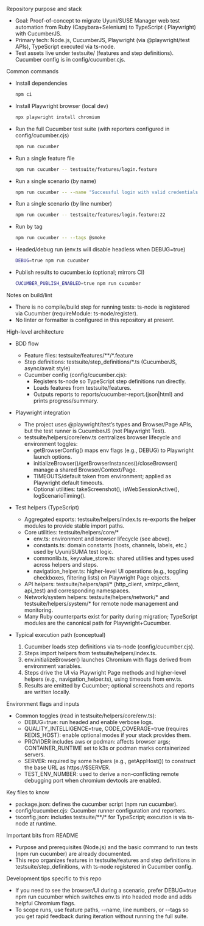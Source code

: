 Repository purpose and stack

- Goal: Proof-of-concept to migrate Uyuni/SUSE Manager web test automation from Ruby (Capybara+Selenium) to TypeScript (
  Playwright) with CucumberJS.
- Primary tech: Node.js, CucumberJS, Playwright (via @playwright/test APIs), TypeScript executed via ts-node.
- Test assets live under testsuite/ (features and step definitions). Cucumber config is in config/cucumber.cjs.

Common commands

- Install dependencies
  ```sh path=null start=null
  npm ci
  ```
- Install Playwright browser (local dev)
  ```sh path=null start=null
  npx playwright install chromium
  ```
- Run the full Cucumber test suite (with reporters configured in config/cucumber.cjs)
  ```sh path=null start=null
  npm run cucumber
  ```
- Run a single feature file
  ```sh path=null start=null
  npm run cucumber -- testsuite/features/login.feature
  ```
- Run a single scenario (by name)
  ```sh path=null start=null
  npm run cucumber -- --name "Successful login with valid credentials"
  ```
- Run a single scenario (by line number)
  ```sh path=null start=null
  npm run cucumber -- testsuite/features/login.feature:22
  ```
- Run by tag
  ```sh path=null start=null
  npm run cucumber -- --tags @smoke
  ```
- Headed/debug run (env.ts will disable headless when DEBUG=true)
  ```sh path=null start=null
  DEBUG=true npm run cucumber
  ```
- Publish results to cucumber.io (optional; mirrors CI)
  ```sh path=null start=null
  CUCUMBER_PUBLISH_ENABLED=true npm run cucumber
  ```

Notes on build/lint

- There is no compile/build step for running tests: ts-node is registered via Cucumber (requireModule:
  ts-node/register).
- No linter or formatter is configured in this repository at present.

High-level architecture

- BDD flow
    - Feature files: testsuite/features/**/*.feature
    - Step definitions: testsuite/step_definitions/*.ts (CucumberJS, async/await style)
    - Cucumber config (config/cucumber.cjs):
        - Registers ts-node so TypeScript step definitions run directly.
        - Loads features from testsuite/features.
        - Outputs reports to reports/cucumber-report.(json|html) and prints progress/summary.

- Playwright integration
    - The project uses @playwright/test’s types and Browser/Page APIs, but the test runner is CucumberJS (not Playwright
      Test).
    - testsuite/helpers/core/env.ts centralizes browser lifecycle and environment toggles:
        - getBrowserConfig() maps env flags (e.g., DEBUG) to Playwright launch options.
        - initializeBrowser()/getBrowserInstances()/closeBrowser() manage a shared Browser/Context/Page.
        - TIMEOUTS/default taken from environment; applied as Playwright default timeouts.
        - Optional utilities: takeScreenshot(), isWebSessionActive(), logScenarioTiming().

- Test helpers (TypeScript)
    - Aggregated exports: testsuite/helpers/index.ts re-exports the helper modules to provide stable import paths.
    - Core utilities: testsuite/helpers/core/*
        - env.ts: environment and browser lifecycle (see above).
        - constants.ts: domain constants (hosts, channels, labels, etc.) used by Uyuni/SUMA test logic.
        - commonlib.ts, keyvalue_store.ts: shared utilities and types used across helpers and steps.
        - navigation_helper.ts: higher-level UI operations (e.g., toggling checkboxes, filtering lists) on Playwright
          Page objects.
    - API helpers: testsuite/helpers/api/* (http_client, xmlrpc_client, api_test) and corresponding namespaces.
    - Network/system helpers: testsuite/helpers/network/* and testsuite/helpers/system/* for remote node management and
      monitoring.
    - Many Ruby counterparts exist for parity during migration; TypeScript modules are the canonical path for
      Playwright+Cucumber.

- Typical execution path (conceptual)
    1) Cucumber loads step definitions via ts-node (config/cucumber.cjs).
    2) Steps import helpers from testsuite/helpers/index.ts.
    3) env.initializeBrowser() launches Chromium with flags derived from environment variables.
    4) Steps drive the UI via Playwright Page methods and higher-level helpers (e.g., navigation_helper.ts), using
       timeouts from env.ts.
    5) Results are emitted by Cucumber; optional screenshots and reports are written locally.

Environment flags and inputs

- Common toggles (read in testsuite/helpers/core/env.ts):
    - DEBUG=true: run headed and enable verbose logs.
    - QUALITY_INTELLIGENCE=true, CODE_COVERAGE=true (requires REDIS_HOST): enable optional modes if your stack provides
      them.
    - PROVIDER includes aws or podman: affects browser args; CONTAINER_RUNTIME set to k3s or podman marks containerized
      servers.
    - SERVER: required by some helpers (e.g., getAppHost()) to construct the base URL as https://$SERVER.
    - TEST_ENV_NUMBER: used to derive a non-conflicting remote debugging port when chromium devtools are enabled.

Key files to know

- package.json: defines the cucumber script (npm run cucumber).
- config/cucumber.cjs: Cucumber runner configuration and reporters.
- tsconfig.json: includes testsuite/**/* for TypeScript; execution is via ts-node at runtime.

Important bits from README

- Purpose and prerequisites (Node.js) and the basic command to run tests (npm run cucumber) are already documented.
- This repo organizes features in testsuite/features and step definitions in testsuite/step_definitions, with ts-node
  registered in Cucumber config.

Development tips specific to this repo

- If you need to see the browser/UI during a scenario, prefer DEBUG=true npm run cucumber which switches env.ts into
  headed mode and adds helpful Chromium flags.
- To scope runs, use feature paths, --name, line numbers, or --tags so you get rapid feedback during iteration without
  running the full suite.
